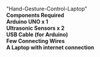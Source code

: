 "Hand-Gesture-Control-Laptop"<br> 
<b>Components Required<br>
Arduino UNO x 1<br>
Ultrasonic Sensors x 2<br>
USB Cable (for Arduino) <br>
Few Connecting Wires <br> 
A Laptop with internet connection</b><br>
